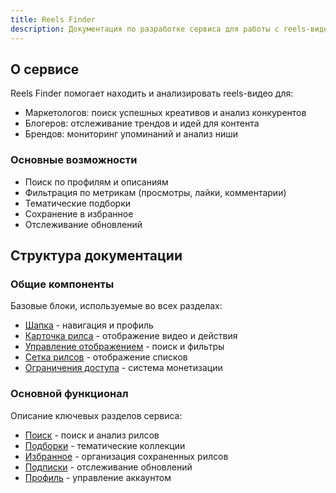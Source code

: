 ```yaml
---
title: Reels Finder
description: Документация по разработке сервиса для работы с reels-видео
---
```


## О сервисе

Reels Finder помогает находить и анализировать reels-видео для:
- Маркетологов: поиск успешных креативов и анализ конкурентов
- Блогеров: отслеживание трендов и идей для контента
- Брендов: мониторинг упоминаний и анализ ниши

### Основные возможности
- Поиск по профилям и описаниям
- Фильтрация по метрикам (просмотры, лайки, комментарии)
- Тематические подборки
- Сохранение в избранное
- Отслеживание обновлений

## Структура документации

### Общие компоненты
Базовые блоки, используемые во всех разделах:
- [Шапка](/reels-finder-docs/common/header) - навигация и профиль
- [Карточка рилса](/reels-finder-docs/common/reel) - отображение видео и действия
- [Управление отображением](/reels-finder-docs/common/reels-controls) - поиск и фильтры
- [Сетка рилсов](/reels-finder-docs/common/reels-grid) - отображение списков
- [Ограничения доступа](/reels-finder-docs/common/paywall) - система монетизации

### Основной функционал
Описание ключевых разделов сервиса:
- [Поиск](/reels-finder-docs/features/search) - поиск и анализ рилсов
- [Подборки](/reels-finder-docs/features/collections) - тематические коллекции
- [Избранное](/reels-finder-docs/features/favorites) - организация сохраненных рилсов
- [Подписки](/reels-finder-docs/features/subscriptions) - отслеживание обновлений
- [Профиль](/reels-finder-docs/features/profile) - управление аккаунтом